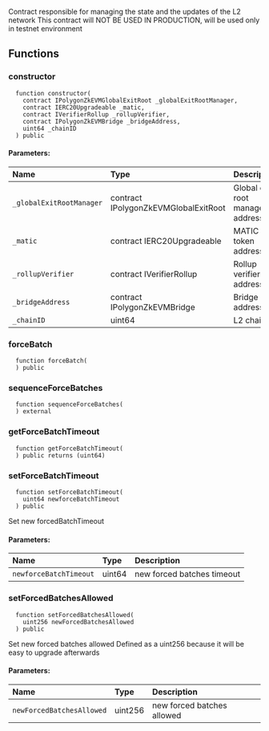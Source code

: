 Contract responsible for managing the state and the updates of the L2 network
This contract will NOT BE USED IN PRODUCTION, will be used only in testnet environment


## Functions
### constructor
```solidity
  function constructor(
    contract IPolygonZkEVMGlobalExitRoot _globalExitRootManager,
    contract IERC20Upgradeable _matic,
    contract IVerifierRollup _rollupVerifier,
    contract IPolygonZkEVMBridge _bridgeAddress,
    uint64 _chainID
  ) public
```


#### Parameters:
| Name | Type | Description                                                          |
| :--- | :--- | :------------------------------------------------------------------- |
|`_globalExitRootManager` | contract IPolygonZkEVMGlobalExitRoot | Global exit root manager address
|`_matic` | contract IERC20Upgradeable | MATIC token address
|`_rollupVerifier` | contract IVerifierRollup | Rollup verifier address
|`_bridgeAddress` | contract IPolygonZkEVMBridge | Bridge address
|`_chainID` | uint64 | L2 chainID

### forceBatch
```solidity
  function forceBatch(
  ) public
```




### sequenceForceBatches
```solidity
  function sequenceForceBatches(
  ) external
```




### getForceBatchTimeout
```solidity
  function getForceBatchTimeout(
  ) public returns (uint64)
```




### setForceBatchTimeout
```solidity
  function setForceBatchTimeout(
    uint64 newforceBatchTimeout
  ) public
```
Set new forcedBatchTimeout


#### Parameters:
| Name | Type | Description                                                          |
| :--- | :--- | :------------------------------------------------------------------- |
|`newforceBatchTimeout` | uint64 | new forced batches timeout

### setForcedBatchesAllowed
```solidity
  function setForcedBatchesAllowed(
    uint256 newForcedBatchesAllowed
  ) public
```
Set new forced batches allowed
Defined as a uint256 because it will be easy to upgrade afterwards


#### Parameters:
| Name | Type | Description                                                          |
| :--- | :--- | :------------------------------------------------------------------- |
|`newForcedBatchesAllowed` | uint256 | new forced batches allowed

